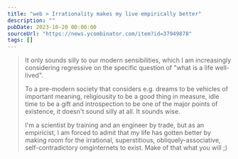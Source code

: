 ```yaml
---
title: "web > Irrationality makes my live empirically better"
description: ""
pubDate: 2023-10-20 00:00:00
sourceUrl: "https://news.ycombinator.com/item?id=37949878"
tags: []
---
```


> It only sounds silly to our modern sensibilities, which I am increasingly considering regressive on the specific question of "what is a life well-lived".
> 
> To a pre-modern society that considers e.g. dreams to be vehicles of important meaning, religiousity to be a good thing in measure, idle time to be a gift and introspection to be one of the major points of existence, it doesn't sound silly at all. It sounds wise.
> 
> I'm a scientist by training and an engineer by trade, but as an empiricist, I am forced to admit that my life has gotten better by making room for the irrational, superstitious, obliquely-associative, self-contradictory omginternets to exist. Make of that what you will ;)